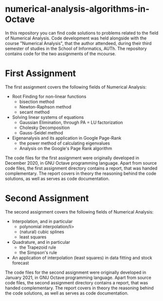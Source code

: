 # numerical-analysis-algorithms-in-Octave

<p>In this repository you can find code solutions to problems related to the field of Numerical Analysis. Code development was held alongside with the course "Numerical Analysis", that the author attendeed, during their third semester of studies in the School of Informatics, AUTh. The repository contains code for the two assignments of the mcourse.
</p>

# First Assignment

<p>The first assignment covers the following fields of Numerical Analysis:
<ul>
  <li>Root Finding for non-linear functions
    <ul>
      <li>bisection method</li>
      <li>Newton-Raphson method</li>
      <li>secant method</li>
    </ul>
  </li>
  <li>Solving linear systems of equations
    <ul>
      <li>Gaussian Elimination, through PA = LU factorization</li>
      <li>Cholesky Decomposition</li>
      <li>Gauss-Seidel method</li>
    </ul>
  </li>
  <li>Eigenanalysis and its application in Google Page-Rank
     <ul>
      <li>the power method of calculating eigenvalues</li>
      <li>Analysis on the Google's Page Rank algorithm</li>
    </ul>
  </li>
</ul>

</p>

<p> The code files for the first assignment were originally developed in December 2020, in GNU Octave programming language. Apart from source code files, the first assignment directory contains a report, that was handed complementary. The report covers in theory the reasoning behind the code solutions, as well as serves as code documentation.</p>

# Second Assignment

<p>The second assignment covers the following fields of Numerical Analysis:
<ul>
  <li> Interpolation, and in particular
    <ul>
      <li>polynomial interpolation/li>
      <li>(natural) cubic splines</li>
      <li>least squares</li>
    </ul>
  </li>
  <li>Quadrature, and in particular
    <ul>
      <li>the Trapezoid rule</li>
      <li>the Simpson's rule</li>
    </ul>
  </li>
  <li>An application of interpolation (least squares) in data fitting and stock forecast</li>
</ul>

<p> The code files for the second assignment were originally developed in January 2021, in GNU Octave programming language. Apart from source code files, the second assignment directory contains a report, that was handed complementary. The report covers in theory the reasoning behind the code solutions, as well as serves as code documentation.</p>
